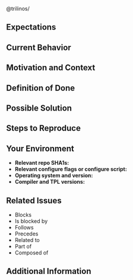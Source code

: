 <!---
Provide a general summary of the issue in the Title above.  If this issue
pertains to a particular package in Trilinos, it's worthwhile to start the
title with "PackageName:  ".
-->

<!---
Note that anything between these delimiters is a comment that will not appear
in the issue description once created.  Click on the Preview tab to see what
everything will look like when you submit.
-->

<!---
Feel free to delete anything from this template that is not applicable to the
issue you are submitting.
-->

<!---
Replace <teamName> below with the appropriate Trilinos package/team name.
-->
@trilinos/<teamName>

<!---
Assignees:  If you know anyone who should likely tackle this issue, select them
from the Assignees drop-down on the right.
-->

<!---
Lables:  Choose any applicable package names from the Labels drop-down on the
right.  Additionally, choose a label to indicate the type of issue, for
instance, bug, build, documentation, enhancement, etc.
-->

## Expectations
<!---
Tell us what you think should happen, how you think things should work, what
you would like to see in the documentation, etc.
-->

## Current Behavior
<!---
Tell us how the current behavior fails to meet your expectations in some way.
-->

## Motivation and Context
<!---
How has this expectation failure affected you?  What are you trying to
accomplish?  Why do we need to address this?  What does it have to do with
anything?  Providing context helps us come up with a solution that is most
useful in the real world.
-->

## Definition of Done
<!---
Tell us what needs to happen.  If necessary, give us a task list along the
lines of:                                                   
- [ ] First do this.
- [ ] Then do that.
- [ ] Also this other thing.
-->

## Possible Solution
<!---
Not obligatory, but suggest a fix for the bug or documentation, or suggest
ideas on how to implement the addition or change.
-->

## Steps to Reproduce
<!---
Provide a link to a live example, or an unambiguous set of steps to reproduce
this issue.  Include code to reproduce, if relevant. 
1. Do this.
1. Do that.
1. Shake fist angrily at computer.
-->

## Your Environment
<!---
Include relevant details about your environment such that we can replicate this
issue.
-->
- **Relevant repo SHA1s:**  
- **Relevant configure flags or configure script:**  
- **Operating system and version:**  
- **Compiler and TPL versions:**  

## Related Issues
<!---
If applicable, let us know how this bug is related to any other open issues:
-->
* Blocks 
* Is blocked by 
* Follows 
* Precedes 
* Related to 
* Part of 
* Composed of 

## Additional Information
<!---
Anything else that might be helpful for us to know in addressing this issue:
* Configure log file:  
* Build log file:  
* Test log file:  
* When was the last time everything worked (date/time; SHA1s; etc.)?
* What did you do that made the bug rear its ugly head?
* Have you tried turning it off and on again?
-->
